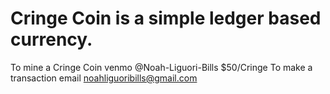 # Cringe Coin is a simple ledger based currency.
To mine a Cringe Coin venmo @Noah-Liguori-Bills $50/Cringe
To make a transaction email noahliguoribills@gmail.com